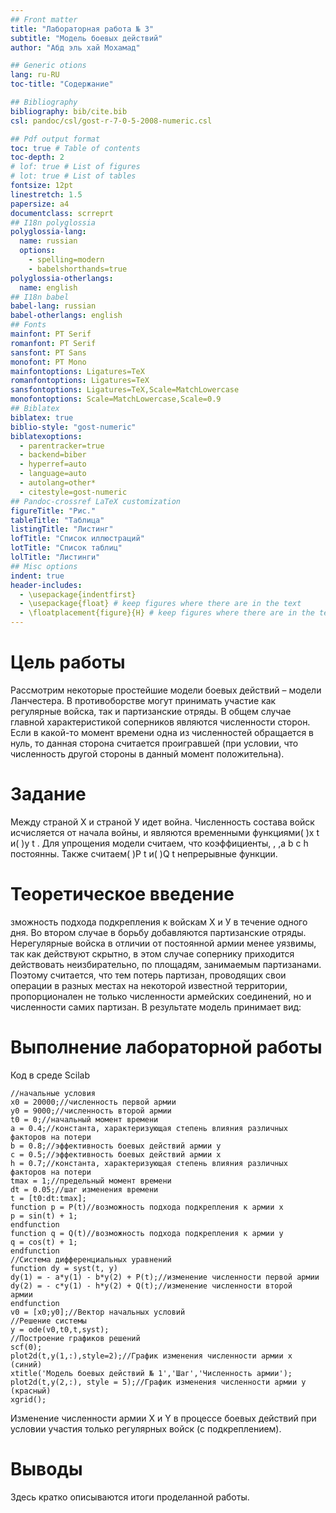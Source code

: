 ```yaml
---
## Front matter
title: "Лабораторная работа № 3"
subtitle: "Модель боевых действий"
author: "Абд эль хай Мохамад"

## Generic otions
lang: ru-RU
toc-title: "Содержание"

## Bibliography
bibliography: bib/cite.bib
csl: pandoc/csl/gost-r-7-0-5-2008-numeric.csl

## Pdf output format
toc: true # Table of contents
toc-depth: 2
# lof: true # List of figures
# lot: true # List of tables
fontsize: 12pt
linestretch: 1.5
papersize: a4
documentclass: scrreprt
## I18n polyglossia
polyglossia-lang:
  name: russian
  options:
	- spelling=modern
	- babelshorthands=true
polyglossia-otherlangs:
  name: english
## I18n babel
babel-lang: russian
babel-otherlangs: english
## Fonts
mainfont: PT Serif
romanfont: PT Serif
sansfont: PT Sans
monofont: PT Mono
mainfontoptions: Ligatures=TeX
romanfontoptions: Ligatures=TeX
sansfontoptions: Ligatures=TeX,Scale=MatchLowercase
monofontoptions: Scale=MatchLowercase,Scale=0.9
## Biblatex
biblatex: true
biblio-style: "gost-numeric"
biblatexoptions:
  - parentracker=true
  - backend=biber
  - hyperref=auto
  - language=auto
  - autolang=other*
  - citestyle=gost-numeric
## Pandoc-crossref LaTeX customization
figureTitle: "Рис."
tableTitle: "Таблица"
listingTitle: "Листинг"
lofTitle: "Список иллюстраций"
lotTitle: "Список таблиц"
lolTitle: "Листинги"
## Misc options
indent: true
header-includes:
  - \usepackage{indentfirst}
  - \usepackage{float} # keep figures where there are in the text
  - \floatplacement{figure}{H} # keep figures where there are in the text
---
```


# Цель работы

Рассмотрим некоторые простейшие модели боевых действий – модели
Ланчестера. В противоборстве могут принимать участие как регулярные войска,
так и партизанские отряды. В общем случае главной характеристикой соперников
являются численности сторон. Если в какой-то момент времени одна из
численностей обращается в нуль, то данная сторона считается проигравшей (при
условии, что численность другой стороны в данный момент положительна).

# Задание

Между страной Х и страной У идет война. Численность состава войск
исчисляется от начала войны, и являются временными функциями( )x t и( )y t . Для
упрощения модели считаем, что коэффициенты, , ,a b c h постоянны. Также считаем( )P t
и( )Q t непрерывные функции.

# Теоретическое введение
зможность подхода подкрепления к войскам Х и У в течение одного дня. Во втором случае в борьбу добавляются партизанские отряды. Нерегулярные
войска в отличии от постоянной армии менее уязвимы, так как действуют скрытно, в этом случае сопернику приходится действовать неизбирательно, по площадям, занимаемым партизанами. Поэтому считается, что тем потерь партизан, проводящих свои операции в разных местах на некоторой известной территории, пропорционален не только численности армейских соединений, но и численности самих партизан. В результате модель принимает вид:

# Выполнение лабораторной работы

Код в среде Scilab

```
//начальные условия
x0 = 20000;//численность первой армии
y0 = 9000;//численность второй армии
t0 = 0;//начальный момент времени
a = 0.4;//константа, характеризующая степень влияния различных
факторов на потери
b = 0.8;//эффективность боевых действий армии у
c = 0.5;//эффективность боевых действий армии х
h = 0.7;//константа, характеризующая степень влияния различных
факторов на потери
tmax = 1;//предельный момент времени
dt = 0.05;//шаг изменения времени
t = [t0:dt:tmax];
function p = P(t)//возможность подхода подкрепления к армии х
p = sin(t) + 1;
endfunction
function q = Q(t)//возможность подхода подкрепления к армии у
q = cos(t) + 1;
endfunction
//Система дифференциальных уравнений
function dy = syst(t, y)
dy(1) = - a*y(1) - b*y(2) + P(t);//изменение численности первой армии
dy(2) = - c*y(1) - h*y(2) + Q(t);//изменение численности второй
армии
endfunction
v0 = [x0;y0];//Вектор начальных условий
//Решение системы
y = ode(v0,t0,t,syst);
//Построение графиков решений
scf(0);
plot2d(t,y(1,:),style=2);//График изменения численности армии х
(синий)
xtitle('Модель боевых действий № 1','Шаг','Численность армии');
plot2d(t,y(2,:), style = 5);//График изменения численности армии у
(красный)
xgrid();
```

Изменение численности армии X и Y в процессе боевых действий при условии участия только регулярных войск (с подкреплением).

# Выводы

Здесь кратко описываются итоги проделанной работы.